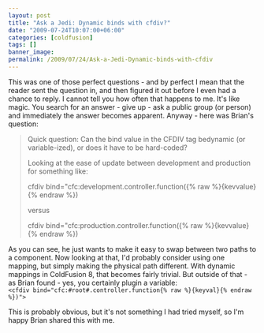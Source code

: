 ```yaml
---
layout: post
title: "Ask a Jedi: Dynamic binds with cfdiv?"
date: "2009-07-24T10:07:00+06:00"
categories: [coldfusion]
tags: []
banner_image: 
permalink: /2009/07/24/Ask-a-Jedi-Dynamic-binds-with-cfdiv
---
```


This was one of those perfect questions - and by perfect I mean that the reader sent the question in, and then figured it out before I even had a chance to reply. I cannot tell you how often that happens to me. It's like magic. You search for an answer - give up - ask a public group (or person) and immediately the answer becomes apparent. Anyway - here was Brian's question:

<blockquote>
Quick question:  Can the bind value in the CFDIV tag bedynamic (or variable-ized), or does it have to be hard-coded?

Looking at the ease of update between development and production for something like:

cfdiv bind="cfc:development.controller.function({% raw %}{kevvalue}{% endraw %})

versus

cfdiv bind="cfc:production.controller.function({% raw %}{kevvalue}{% endraw %})

</blockquote>
<!--more-->
As you can see, he just wants to make it easy to swap between two paths to a component. Now looking at that, I'd probably consider using one mapping, but simply making the physical path different. With dynamic mappings in ColdFusion 8, that becomes fairly trivial. But outside of that - as Brian found - yes, you certainly plugin a variable:

<code>
&lt;cfdiv bind="cfc:#root#.controller.function{% raw %}{keyval}{% endraw %})"&gt;
</code>

This is probably obvious, but it's not something I had tried myself, so I'm happy Brian shared this with me.